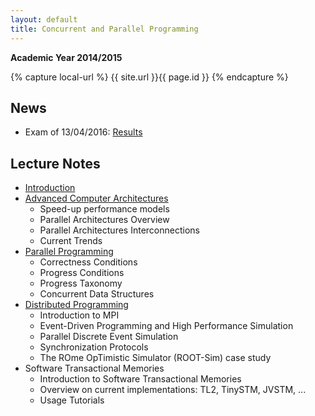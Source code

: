 ```yaml
---
layout: default
title: Concurrent and Parallel Programming
---
```

**Academic Year 2014/2015**    

{% capture local-url %}
{{ site.url }}{{ page.id }}
{% endcapture %}


News
----

* Exam of 13/04/2016: [Results]({{local-url}}/2016-04-13-results.pdf)

Lecture Notes
-------------

* [Introduction]({{local-url}}/parte0-introduzione.pdf)
* [Advanced Computer Architectures]({{local-url}}/parte1--advanced_architectures_handout.pdf)
  * Speed-up performance models
  * Parallel Architectures Overview
  * Parallel Architectures Interconnections
  * Current Trends
* [Parallel Programming]({{local-url}}/parte2-prog-parallela_handout.pdf)
  * Correctness Conditions
  * Progress Conditions
  * Progress Taxonomy
  * Concurrent Data Structures
* [Distributed Programming]({{local-url}}/parte3-prog-distribuita_handout.pdf)
  * Introduction to MPI
  * Event-Driven Programming and High Performance Simulation
  * Parallel Discrete Event Simulation
  * Synchronization Protocols
  * The ROme OpTimistic Simulator (ROOT-Sim) case study
* Software Transactional Memories
  * Introduction to Software Transactional Memories
  * Overview on current implementations: TL2, TinySTM, JVSTM, ...
  * Usage Tutorials
